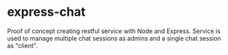 # express-chat

Proof of concept creating restful service with Node and Express. Service is used to manage multiple chat sessions as admins and a single chat session as "client".
